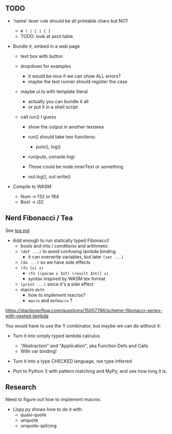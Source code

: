 ## TODO

- 'name' lexer rule should be all printable chars but NOT
  - `# ( ) [ ] { }`
  - TODO: look at ascii table

- Bundle it, embed in a web page
  - text box with button
  - dropdown for examples
    - it would be nice if we can show ALL errors?
    - maybe the test runner should register the case

  - maybe ui.ts with template literal
    - actually you can bundle it all
    - or put it in a shell script

  - call run() I guess
    - show the output in another textarea
    - run() should take two functions:
      - puts(), log() 

    - run(puts, console.log)
    - Those could be node.innerText or something
    - out.log(), out.write()

- Compile to WASM
  - Num -> f32 or f64
  - Bool -> i32

## Nerd Fibonacci / Tea

See [tea.md](tea.md)

- Add enough to run statically typed Fibonacci!
  - bools and ints / conditions and arithmetic
  - `(def ...)` to avoid confusing lambda binding
    - it can overwrite variables, but later `(set ...)`
  - `(do ...)` so we have side effects
  - `(fn [x] x)`
    - `(fn [(param x Int) (result Int)] x)`
    - syntax inspired by WASM tex format
  - `(print ...)` since it's a side effect
  - macro `defn`
    - how to implement macros?
    - `macro` and `defmacro` ?

https://stackoverflow.com/questions/15057786/scheme-fibonacci-series-with-nested-lambda

You would have to use the Y combinator, but maybe we can do without it:

- Turn it into simply typed lambda calculus
  - "Abstraction" and "Application", aka Function Defs and Calls
  - With var binding!

- Turn it into a type CHECKED language, not type inferred

- Port to Python 3 with pattern matching and MyPy, and see how long it is.

## Research

Need to figure out how to implement macros.

- Lispy.py shows how to do it with 
  - quasi-quote
  - unquote
  - unquote-splicing
